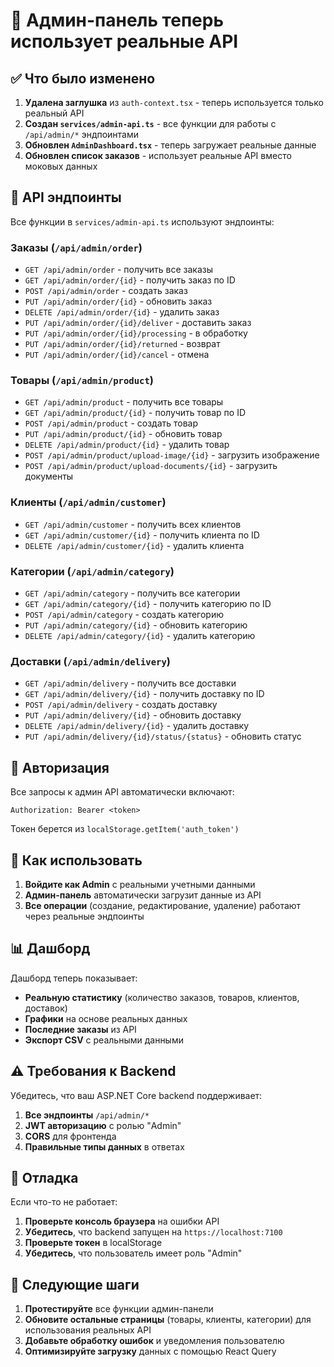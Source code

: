 # 🔄 Админ-панель теперь использует реальные API

## ✅ Что было изменено

1. **Удалена заглушка** из `auth-context.tsx` - теперь используется только реальный API
2. **Создан `services/admin-api.ts`** - все функции для работы с `/api/admin/*` эндпоинтами
3. **Обновлен `AdminDashboard.tsx`** - теперь загружает реальные данные
4. **Обновлен список заказов** - использует реальные API вместо моковых данных

## 🔧 API эндпоинты

Все функции в `services/admin-api.ts` используют эндпоинты:

### Заказы (`/api/admin/order`)
- `GET /api/admin/order` - получить все заказы
- `GET /api/admin/order/{id}` - получить заказ по ID
- `POST /api/admin/order` - создать заказ
- `PUT /api/admin/order/{id}` - обновить заказ
- `DELETE /api/admin/order/{id}` - удалить заказ
- `PUT /api/admin/order/{id}/deliver` - доставить заказ
- `PUT /api/admin/order/{id}/processing` - в обработку
- `PUT /api/admin/order/{id}/returned` - возврат
- `PUT /api/admin/order/{id}/cancel` - отмена

### Товары (`/api/admin/product`)
- `GET /api/admin/product` - получить все товары
- `GET /api/admin/product/{id}` - получить товар по ID
- `POST /api/admin/product` - создать товар
- `PUT /api/admin/product/{id}` - обновить товар
- `DELETE /api/admin/product/{id}` - удалить товар
- `POST /api/admin/product/upload-image/{id}` - загрузить изображение
- `POST /api/admin/product/upload-documents/{id}` - загрузить документы

### Клиенты (`/api/admin/customer`)
- `GET /api/admin/customer` - получить всех клиентов
- `GET /api/admin/customer/{id}` - получить клиента по ID
- `DELETE /api/admin/customer/{id}` - удалить клиента

### Категории (`/api/admin/category`)
- `GET /api/admin/category` - получить все категории
- `GET /api/admin/category/{id}` - получить категорию по ID
- `POST /api/admin/category` - создать категорию
- `PUT /api/admin/category/{id}` - обновить категорию
- `DELETE /api/admin/category/{id}` - удалить категорию

### Доставки (`/api/admin/delivery`)
- `GET /api/admin/delivery` - получить все доставки
- `GET /api/admin/delivery/{id}` - получить доставку по ID
- `POST /api/admin/delivery` - создать доставку
- `PUT /api/admin/delivery/{id}` - обновить доставку
- `DELETE /api/admin/delivery/{id}` - удалить доставку
- `PUT /api/admin/delivery/{id}/status/{status}` - обновить статус

## 🔐 Авторизация

Все запросы к админ API автоматически включают:
```
Authorization: Bearer <token>
```

Токен берется из `localStorage.getItem('auth_token')`

## 🚀 Как использовать

1. **Войдите как Admin** с реальными учетными данными
2. **Админ-панель** автоматически загрузит данные из API
3. **Все операции** (создание, редактирование, удаление) работают через реальные эндпоинты

## 📊 Дашборд

Дашборд теперь показывает:
- **Реальную статистику** (количество заказов, товаров, клиентов, доставок)
- **Графики** на основе реальных данных
- **Последние заказы** из API
- **Экспорт CSV** с реальными данными

## ⚠️ Требования к Backend

Убедитесь, что ваш ASP.NET Core backend поддерживает:

1. **Все эндпоинты** `/api/admin/*`
2. **JWT авторизацию** с ролью "Admin"
3. **CORS** для фронтенда
4. **Правильные типы данных** в ответах

## 🐛 Отладка

Если что-то не работает:

1. **Проверьте консоль браузера** на ошибки API
2. **Убедитесь**, что backend запущен на `https://localhost:7100`
3. **Проверьте токен** в localStorage
4. **Убедитесь**, что пользователь имеет роль "Admin"

## 📝 Следующие шаги

1. **Протестируйте** все функции админ-панели
2. **Обновите остальные страницы** (товары, клиенты, категории) для использования реальных API
3. **Добавьте обработку ошибок** и уведомления пользователю
4. **Оптимизируйте загрузку** данных с помощью React Query
